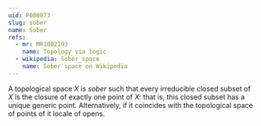 ```yaml
---
uid: P000073
slug: sober
name: Sober
refs:
  - mr: MR1002193    
    name: Topology via logic
  - wikipedia: Sober_space
    name: Sober space on Wikipedia
---
```

A topological space $X$ is *sober* such that every irreducible closed subset of $X$ is the closure of exactly one point of $X$: that is, this closed subset has a unique generic point.
Alternatively, if it coincides with the topological space of points of it locale of opens.
